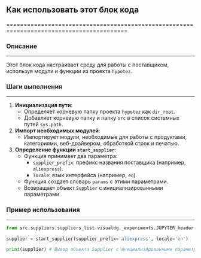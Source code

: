 ## Как использовать этот блок кода
=========================================================================================

### Описание
-------------------------
Этот блок кода настраивает среду для работы с поставщиком, используя модули и функции из проекта `hypotez`. 

### Шаги выполнения
-------------------------
1. **Инициализация пути**: 
    - Определяет корневую папку проекта `hypotez` как `dir_root`.
    - Добавляет корневую папку и папку `src` в список системных путей `sys.path`.
2. **Импорт необходимых модулей**: 
    - Импортирует модули, необходимые для работы с продуктами, категориями, веб-драйвером, обработкой строк и печатью.
3. **Определение функции `start_supplier`**: 
    - Функция принимает два параметра:
        - `supplier_prefix`: префикс названия поставщика (например, `aliexpress`).
        - `locale`: язык интерфейса (например, `en`).
    - Функция создает словарь `params` с этими параметрами.
    - Возвращает объект `Supplier` с инициализированными параметрами.

### Пример использования
-------------------------

```python
from src.suppliers.suppliers_list.visualdg._experiments.JUPYTER_header import start_supplier

supplier = start_supplier(supplier_prefix='aliexpress', locale='en')

print(supplier) # Вывод объекта Supplier с инициализированными параметрами
```